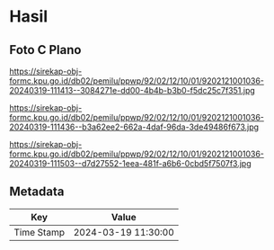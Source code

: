 # Hasil

## Foto C Plano

https://sirekap-obj-formc.kpu.go.id/db02/pemilu/ppwp/92/02/12/10/01/9202121001036-20240319-111413--3084271e-dd00-4b4b-b3b0-f5dc25c7f351.jpg

https://sirekap-obj-formc.kpu.go.id/db02/pemilu/ppwp/92/02/12/10/01/9202121001036-20240319-111436--b3a62ee2-662a-4daf-96da-3de49486f673.jpg

https://sirekap-obj-formc.kpu.go.id/db02/pemilu/ppwp/92/02/12/10/01/9202121001036-20240319-111503--d7d27552-1eea-481f-a6b6-0cbd5f7507f3.jpg


## Metadata

| Key        | Value               |
| ---------- | ------------------- |
| Time Stamp | 2024-03-19 11:30:00 |




